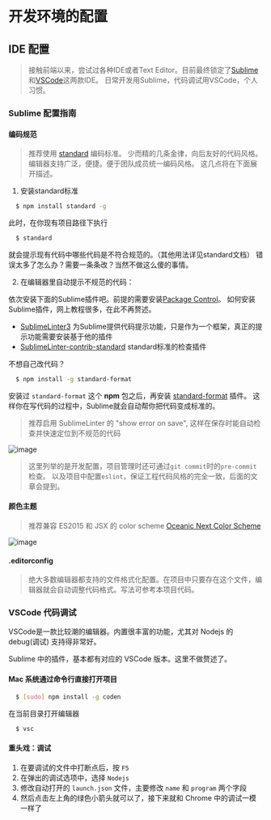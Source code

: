 # 开发环境的配置

## IDE 配置

> 接触前端以来，尝试过各种IDE或者Text Editor。目前最终锁定了[Sublime](http://www.sublimetext.com/)和[VSCode](https://code.visualstudio.com/)这两款IDE。
> 日常开发用Sublime，代码调试用VSCode，个人习惯。

### Sublime 配置指南
#### 编码规范

> 推荐使用 [standard](http://standardjs.com/) 编码标准。
> 少而精的几条金律，向后友好的代码风格。
> 编辑器支持广泛，便捷。便于团队成员统一编码风格。
> 这几点将在下面展开描述。

1. 安装standard标准

  ```sh
    $ npm install standard -g
  ```
  
  此时，在你现有项目路径下执行
   
  ```sh
    $ standard
  ```
  
  就会提示现有代码中哪些代码是不符合规范的。（其他用法详见standard文档）
  错误太多了怎么办？需要一条条改？当然不做这么傻的事情。

2. 在编辑器里自动提示不规范的代码：

  依次安装下面的Sublime插件吧。前提的需要安装[Package Control](https://packagecontrol.io/installation)。
  如何安装Sublime插件，网上教程很多，在此不再赘述。
  
  - [SublimeLinter3](http://www.sublimelinter.com/en/latest/) 为Sublime提供代码提示功能，只是作为一个框架，真正的提示功能需要安装基于他的插件
  - [SublimeLinter-contrib-standard](https://github.com/Flet/SublimeLinter-contrib-standard) standard标准的检查插件
  
  不想自己改代码？
  
  ```sh
    $ npm install -g standard-format
  ```
  
  安装过 `standard-format` 这个 **npm** 包之后，再安装 [standard-format](https://packagecontrol.io/packages/StandardFormat) 插件。
  这样你在写代码的过程中，Sublime就会自动帮你把代码变成标准的。
  
> 推荐启用 SublimeLinter 的 "show error on save", 这样在保存时能自动检查并快速定位到不规范的代码
  
![image](https://cloud.githubusercontent.com/assets/533360/9658353/484f8a6a-527b-11e5-8a6e-49d6b436779c.png)
  
> 这里列举的是开发配置，项目管理时还可通过`git commit`时的`pre-commit`检查。
> 以及项目中配置`eslint`，保证工程代码风格的完全一致，后面的文章会提到。

#### 颜色主题

> 推荐兼容 ES2015 和 JSX 的 color scheme [Oceanic Next Color Scheme](http://labs.voronianski.com/oceanic-next-color-scheme/)

![image](https://cloud.githubusercontent.com/assets/533360/9658412/af3f1d6c-527b-11e5-8950-8ac29edd1fcd.png)

#### .editorconfig

> 绝大多数编辑器都支持的文件格式化配置。在项目中只要存在这个文件，编辑器就会自动调整代码格式。写法可参考本项目代码。

### VSCode 代码调试

VSCode是一款比较潮的编辑器。内置很丰富的功能，尤其对 Nodejs 的 debug(调试) 支持得非常好。

Sublime 中的插件，基本都有对应的 VSCode 版本。这里不做赘述了。

#### Mac 系统通过命令行直接打开项目

  ```sh
    $ [sudo] npm install -g coden
  ```

在当前目录打开编辑器

  ```sh
    $ vsc
  ```

#### 重头戏：调试

1. 在要调试的文件中打断点后，按 `F5`
2. 在弹出的调试选项中，选择 `Nodejs` 
3. 修改自动打开的 `launch.json` 文件，主要修改 `name` 和 `program` 两个字段
4. 然后点击左上角的绿色小箭头就可以了，接下来就和 Chrome 中的调试一模一样了
